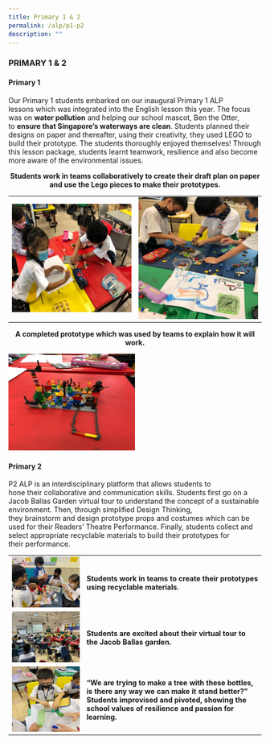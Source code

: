 ```yaml
---
title: Primary 1 & 2
permalink: /alp/p1-p2
description: ""
---
```

### PRIMARY 1 & 2

#### Primary 1  

Our Primary 1 students embarked on our inaugural Primary 1 ALP lessons which was integrated into the English lesson this year. The focus was on **water pollution** and helping our school mascot, Ben the Otter, to **ensure that Singapore’s waterways are clean**. Students planned their designs on paper and thereafter, using their creativity, they used LEGO to build their prototype. The students thoroughly enjoyed themselves! Through this lesson package, students learnt teamwork, resilience and also become more aware of the environmental issues.  

<p align="center"> <b>Students work in teams collaboratively to create their draft plan on paper and use the Lego pieces to make their prototypes.</b></p> 

<table>
	<tr>
		<td width="50%">
			<img src="/images/4%20(17).jpg"/>
		</td>
		<td width="50%">
			<img src="/images/5%20(16).jpg"/>
		</td>
	</tr>
</table>

<p align="center"><b>A completed prototype which was used by teams to explain how it will work.</b></p>

<img src="/images/6%20(12).jpg" style="width:50%"/>
  
#### Primary 2

P2 ALP is an interdisciplinary platform that allows students to hone their collaborative and communication skills. Students first go on a Jacob Ballas Garden virtual tour to understand the concept of a sustainable environment. Then, through simplified Design Thinking, they brainstorm and design prototype props and costumes which can be used for their Readers’ Theatre Performance. Finally, students collect and select appropriate recyclable materials to build their prototypes for their performance.

| | |
| --- | --- |
| ![](/images/1%20(27).jpg) | **Students work in teams to create their prototypes using recyclable materials.** |
| ![](/images/2%20(26).jpg) | **Students are excited about their virtual tour to the Jacob Ballas garden.** |
| ![](/images/3%20(23).jpg) | **“We are trying to make a tree with these bottles, is there any way we can make it stand better?” Students improvised and pivoted, showing the school values of resilience and passion for learning.** |